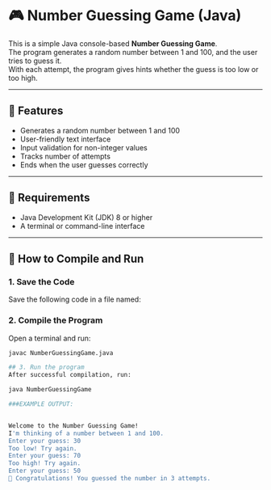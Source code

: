 # 🎮 Number Guessing Game (Java)

This is a simple Java console-based **Number Guessing Game**.  
The program generates a random number between 1 and 100, and the user tries to guess it.  
With each attempt, the program gives hints whether the guess is too low or too high.

---

## 📌 Features

- Generates a random number between 1 and 100
- User-friendly text interface
- Input validation for non-integer values
- Tracks number of attempts
- Ends when the user guesses correctly

---

## 🧰 Requirements

- Java Development Kit (JDK) 8 or higher
- A terminal or command-line interface

---

## 🚀 How to Compile and Run

### 1. Save the Code

Save the following code in a file named:


### 2. Compile the Program

Open a terminal and run:
```bash
javac NumberGuessingGame.java

## 3. Run the program
After successful compilation, run:

java NumberGuessingGame

###EXAMPLE OUTPUT:


Welcome to the Number Guessing Game!
I'm thinking of a number between 1 and 100.
Enter your guess: 30
Too low! Try again.
Enter your guess: 70
Too high! Try again.
Enter your guess: 50
🎉 Congratulations! You guessed the number in 3 attempts.





